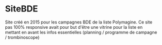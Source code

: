 # SiteBDE

Site créé en 2015 pour les campagnes BDE de la liste Polymagine.
Ce site pas 100% responsive avait pour but d'être une vitrine pour la liste en mettant en avant les infos essentielles (planning / programme de campagne / trombinoscope)

